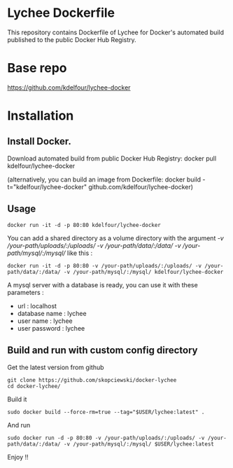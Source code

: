 Lychee Dockerfile
=============

This repository contains Dockerfile of Lychee for Docker's automated build published to the public Docker Hub Registry.

# Base repo

<https://github.com/kdelfour/lychee-docker>

# Installation

## Install Docker.

Download automated build from public Docker Hub Registry: docker pull kdelfour/lychee-docker

(alternatively, you can build an image from Dockerfile: docker build -t="kdelfour/lychee-docker" github.com/kdelfour/lychee-docker)

## Usage

    docker run -it -d -p 80:80 kdelfour/lychee-docker

You can add a shared directory as a volume directory with the argument *-v /your-path/uploads/:/uploads/ -v /your-path/data/:/data/ -v /your-path/mysql/:/mysql/* like this :

    docker run -it -d -p 80:80 -v /your-path/uploads/:/uploads/ -v /your-path/data/:/data/ -v /your-path/mysql/:/mysql/ kdelfour/lychee-docker

A mysql server with a database is ready, you can use it with these parameters : 

  - url : localhost
  - database name : lychee
  - user name : lychee
  - user password : lychee

## Build and run with custom config directory

Get the latest version from github

    git clone https://github.com/skopciewski/docker-lychee
    cd docker-lychee/

Build it

    sudo docker build --force-rm=true --tag="$USER/lychee:latest" .

And run

    sudo docker run -d -p 80:80 -v /your-path/uploads/:/uploads/ -v /your-path/data/:/data/ -v /your-path/mysql/:/mysql/ $USER/lychee:latest

Enjoy !!
